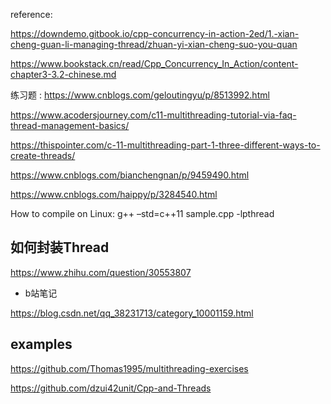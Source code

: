 reference:

https://downdemo.gitbook.io/cpp-concurrency-in-action-2ed/1.-xian-cheng-guan-li-managing-thread/zhuan-yi-xian-cheng-suo-you-quan

https://www.bookstack.cn/read/Cpp_Concurrency_In_Action/content-chapter3-3.2-chinese.md


练习题  : https://www.cnblogs.com/geloutingyu/p/8513992.html

https://www.acodersjourney.com/c11-multithreading-tutorial-via-faq-thread-management-basics/

https://thispointer.com/c-11-multithreading-part-1-three-different-ways-to-create-threads/

https://www.cnblogs.com/bianchengnan/p/9459490.html

https://www.cnblogs.com/haippy/p/3284540.html  

How to compile on Linux: g++ –std=c++11 sample.cpp -lpthread

## 如何封装Thread

https://www.zhihu.com/question/30553807

- b站笔记

https://blog.csdn.net/qq_38231713/category_10001159.html

## examples

https://github.com/Thomas1995/multithreading-exercises

https://github.com/dzui42unit/Cpp-and-Threads